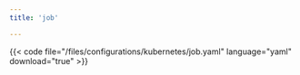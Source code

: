 ```yaml
---
title: 'job'

---
```


{{< code file="/files/configurations/kubernetes/job.yaml" language="yaml" download="true" >}}
